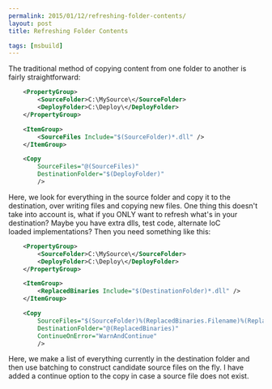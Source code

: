 ```yaml
---
permalink: 2015/01/12/refreshing-folder-contents/
layout: post
title: Refreshing Folder Contents

tags: [msbuild]
---
```


The traditional method of copying content from one folder to another is fairly
straightforward:

```xml
    <PropertyGroup>
    	<SourceFolder>C:\MySource\</SourceFolder>
    	<DeployFolder>C:\Deploy\</DeployFolder>
    </PropertyGroup>

    <ItemGroup>
    	<SourceFiles Include="$(SourceFolder)*.dll" />
    </ItemGroup>

    <Copy
    	SourceFiles="@(SourceFiles)"
    	DestinationFolder="$(DeployFolder)"
    	/>
```

Here, we look for everything in the source folder and copy it to the destination,
over writing files and copying new files.
One thing this doesn't take into account is, what if you ONLY want to refresh
what's in your destination? Maybe you have extra dlls, test code, alternate IoC  
loaded implementations? Then you need something like this:

```xml
    <PropertyGroup>
    	<SourceFolder>C:\MySource\</SourceFolder>
    	<DeployFolder>C:\Deploy\</DeployFolder>
    </PropertyGroup>

    <ItemGroup>
    	<ReplacedBinaries Include="$(DestinationFolder)*.dll" />
    </ItemGroup>

    <Copy
    	SourceFiles="$(SourceFolder)%(ReplacedBinaries.Filename)%(ReplacedBinaries.Extension)"
    	DestinationFolder="@(ReplacedBinaries)"
    	ContinueOnError="WarnAndContinue"
    	/>
```


Here, we make a list of everything currently in the destination folder and then
use batching to construct candidate source files on the fly. I have added a
continue option to the copy in case a source file does not exist.
